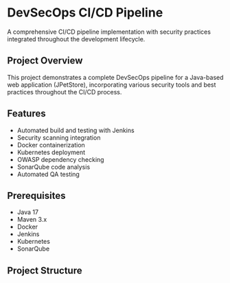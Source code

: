 # DevSecOps CI/CD Pipeline

A comprehensive CI/CD pipeline implementation with security practices integrated throughout the development lifecycle.

## Project Overview

This project demonstrates a complete DevSecOps pipeline for a Java-based web application (JPetStore), incorporating various security tools and best practices throughout the CI/CD process.

## Features

- Automated build and testing with Jenkins
- Security scanning integration
- Docker containerization
- Kubernetes deployment
- OWASP dependency checking
- SonarQube code analysis
- Automated QA testing

## Prerequisites

- Java 17
- Maven 3.x
- Docker
- Jenkins
- Kubernetes
- SonarQube

## Project Structure